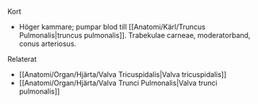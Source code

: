 Kort
- Höger kammare; pumpar blod till [[Anatomi/Kärl/Truncus Pulmonalis|truncus pulmonalis]]. Trabekulae carneae, moderatorband, conus arteriosus.

Relaterat
- [[Anatomi/Organ/Hjärta/Valva Tricuspidalis|Valva tricuspidalis]]
- [[Anatomi/Organ/Hjärta/Valva Trunci Pulmonalis|Valva trunci pulmonalis]]

